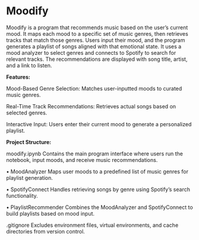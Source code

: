 # Moodify
Moodify is a program that recommends music based on the user’s current mood. It maps each mood to a specific set of music genres, then retrieves tracks that match those genres. Users input their mood, and the program generates a playlist of songs aligned with that emotional state. It uses a mood analyzer to select genres and connects to Spotify to search for relevant tracks. The recommendations are displayed with song title, artist, and a link to listen.

**Features:**

Mood-Based Genre Selection: Matches user-inputted moods to curated music genres.

Real-Time Track Recommendations: Retrieves actual songs based on selected genres.

Interactive Input: Users enter their current mood to generate a personalized playlist.

**Project Structure:**

moodify.ipynb
Contains the main program interface where users run the notebook, input moods, and receive music recommendations.

• MoodAnalyzer
  Maps user moods to a predefined list of music genres for playlist generation.

• SpotifyConnect
  Handles retrieving songs by genre using Spotify’s search functionality.

• PlaylistRecommender
  Combines the MoodAnalyzer and SpotifyConnect to build playlists based on mood input.

.gitignore
Excludes environment files, virtual environments, and cache directories from version control.
